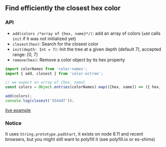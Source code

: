 ## Find efficiently the closest hex color

### API

- `add(colors /*array of {hex, name}*/)`: add an array of colors (`add` calls `init` if it was not initialized yet)
- `closest(hex)`: Search for the closest color
- `init(depth: Int = 7)`: Init the tree at a given depth (default 7), accepted range: [0, 7]
- `remove(hex)`: Remove a color object by its hex property

```js
import colorNames from 'color-names';
import { add, closest } from 'color-octree';

// we expect an array of {hex, name}
const colors = Object.entries(colorNames).map(([hex, name]) => ({ hex, name }));

add(colors);
console.log(closest('5544df'));
```

[live example](https://repl.it/@caub/closest-color)


### Notice

It uses `String.prototype.padStart`, it exists on node 8.11 and recent browsers, but you might still want to polyfill it (see polyfill.io or es-shims)
